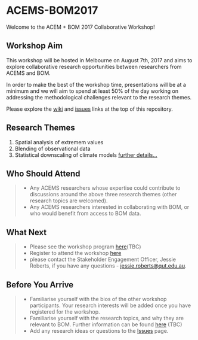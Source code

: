 # ACEMS-BOM2017
Welcome to the ACEM + BOM 2017 Collaborative Workshop!


## Workshop Aim
This workshop will be hosted in Melbourne on August 7th, 2017 and aims to explore collaborative research opportunities between researchers from ACEMS and BOM. 

In order to make the best of the workshop time, presentations will be at a minimum and we will aim to spend at least 50% of the day working on addressing the methodological challenges relevant to the research themes.

Please explore the [wiki](https://github.com/ACEMS/ACEM-BOM2017/wiki) and [issues](https://github.com/ACEMS/ACEM-BOM2017/issues) links at the top of this repository.

## Research Themes
1. Spatial analysis of extremem values 
2. Blending of observational data 
3. Statistical downscaling of climate models
[further details...](https://github.com/ACEMS/ACEM-BOM2017/wiki/Research-Themes)


## Who Should Attend
> * Any ACEMS researchers whose expertise could contribute to discussions around the above three research themes (other research topics are welcomed). 
> * Any ACEMS researchers interested in collaborating with BOM, or who would benefit from access to BOM data. 

## What Next 

> * Please see the workshop program [here](https://github.com/ACEMS/ACEM-BOM2017/wiki/Workshop-Programme)(TBC)
> * Register to attend the workshop [here](https://www.eventbrite.com/e/acems-bureau-of-meteorology-workshop-statistical-challenges-in-climatology-tickets-34868028211)
> * please contact the Stakeholder Engagement Officer, Jessie Roberts, if you have any questions - jessie.roberts@qut.edu.au. 

## Before You Arrive 
> * Familiarise yourself with the bios of the other workshop participants. Your research interests will be added once you have registered for the workshop. 
> * Familiarise yourself with the research topics, and why they are relevant to BOM. Further information can be found [here](https://github.com/ACEMS/ACEM-BOM2017/wiki/Research-Themes) (TBC)
> * Add any research ideas or questions to the [Issues](https://github.com/ACEMS/ACEM-BOM2017/issues) page. 

